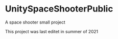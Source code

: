 # UnitySpaceShooterPublic
A space shooter small project

This project was last editet in summer of 2021
